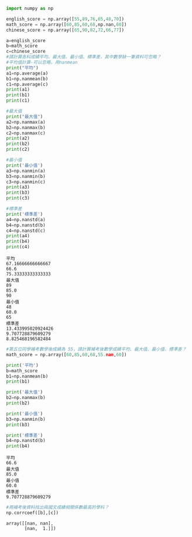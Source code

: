 ```python
import numpy as np
```


```python
english_score = np.array([55,89,76,65,48,70])
math_score = np.array([60,85,60,68,np.nan,60])
chinese_score = np.array([65,90,82,72,66,77])
```


```python
a=english_score
b=math_score
c=chinese_score
#請計算各科成績平均、最大值、最小值、標準差，其中數學缺一筆資料可忽略？
#平均值計算-可以忽略，用nanmean
print("平均")
a1=np.average(a)
b1=np.nanmean(b)
c1=np.average(c)              
print(a1)
print(b1)
print(c1)

#最大值
print("最大值")
a2=np.nanmax(a)
b2=np.nanmax(b)
c2=np.nanmax(c)
print(a2)
print(b2)
print(c2)

#最小值
print('最小值')
a3=np.nanmin(a)
b3=np.nanmin(b)
c3=np.nanmin(c)
print(a3)
print(b3)
print(c3)

#標準差
print('標準差')
a4=np.nanstd(a)
b4=np.nanstd(b)
c4=np.nanstd(c)
print(a4)
print(b4)
print(c4)
```

    平均
    67.16666666666667
    66.6
    75.33333333333333
    最大值
    89
    85.0
    90
    最小值
    48
    60.0
    65
    標準差
    13.433995020924426
    9.707728879609279
    8.825468196582484
    


```python
#第五位同學補考數學後成績為 55，請計算補考後數學成績平均、最大值、最小值、標準差？
math_score = np.array([60,85,60,68,55.nan,60])
```


```python
print('平均')
b=math_score
b1=np.nanmean(b)
print(b1)

print('最大值')
b2=np.nanmax(b)
print(b2)

print('最小值')
b3=np.nanmin(b)
print(b3)

print('標準差')
b4=np.nanstd(b)
print(b4)
```

    平均
    66.6
    最大值
    85.0
    最小值
    60.0
    標準差
    9.707728879609279
    


```python
#用補考後資料找出與國文成績相關係數最高的學科？
np.corrcoef([b],[c])
```




    array([[nan, nan],
           [nan,  1.]])




```python

```
